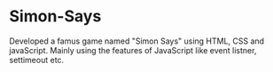 # Simon-Says
Developed a famus game named "Simon Says" using HTML, CSS and javaScript. Mainly using the features of JavaScript like event listner, settimeout etc.